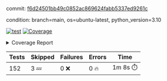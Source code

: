 commit: [f6d24501bb49c0852ac869624fabb5337ed9261c](https://github.com/rcmdnk/homebrew-file/tree/f6d24501bb49c0852ac869624fabb5337ed9261c)

condition: branch=main, os=ubuntu-latest, python_version=3.10

[![test](https://github.com/rcmdnk/homebrew-file/actions/workflows/test.yml/badge.svg)](https://github.com/rcmdnk/homebrew-file/actions/runs/8890573037)
<a href="https://github.com/rcmdnk/homebrew-file/blob/f6d24501bb49c0852ac869624fabb5337ed9261c/README.md"><img alt="Coverage" src="https://img.shields.io/badge/Coverage-0%25-red.svg" /></a><details><summary>Coverage Report </summary><table><tr><th>File</th><th>Stmts</th><th>Miss</th><th>Cover</th><th>Missing</th></tr><tbody><tr><td colspan="5"><b>src/brew_file</b></td></tr><tr><td>&nbsp; &nbsp;<a href="https://github.com/rcmdnk/homebrew-file/blob/f6d24501bb49c0852ac869624fabb5337ed9261c/src/brew_file/__init__.py">\_\_init\_\_.py</a></td><td>3</td><td>3</td><td>0%</td><td><a href="https://github.com/rcmdnk/homebrew-file/blob/f6d24501bb49c0852ac869624fabb5337ed9261c/src/brew_file/__init__.py#L1-L4">1&ndash;4</a></td></tr><tr><td>&nbsp; &nbsp;<a href="https://github.com/rcmdnk/homebrew-file/blob/f6d24501bb49c0852ac869624fabb5337ed9261c/src/brew_file/brew_file.py">brew_file.py</a></td><td>1126</td><td>1126</td><td>0%</td><td><a href="https://github.com/rcmdnk/homebrew-file/blob/f6d24501bb49c0852ac869624fabb5337ed9261c/src/brew_file/brew_file.py#L1-L1998">1&ndash;1998</a></td></tr><tr><td>&nbsp; &nbsp;<a href="https://github.com/rcmdnk/homebrew-file/blob/f6d24501bb49c0852ac869624fabb5337ed9261c/src/brew_file/brew_helper.py">brew_helper.py</a></td><td>196</td><td>196</td><td>0%</td><td><a href="https://github.com/rcmdnk/homebrew-file/blob/f6d24501bb49c0852ac869624fabb5337ed9261c/src/brew_file/brew_helper.py#L1-L329">1&ndash;329</a></td></tr><tr><td>&nbsp; &nbsp;<a href="https://github.com/rcmdnk/homebrew-file/blob/f6d24501bb49c0852ac869624fabb5337ed9261c/src/brew_file/brew_info.py">brew_info.py</a></td><td>369</td><td>369</td><td>0%</td><td><a href="https://github.com/rcmdnk/homebrew-file/blob/f6d24501bb49c0852ac869624fabb5337ed9261c/src/brew_file/brew_info.py#L1-L556">1&ndash;556</a></td></tr><tr><td>&nbsp; &nbsp;<a href="https://github.com/rcmdnk/homebrew-file/blob/f6d24501bb49c0852ac869624fabb5337ed9261c/src/brew_file/info.py">info.py</a></td><td>11</td><td>11</td><td>0%</td><td><a href="https://github.com/rcmdnk/homebrew-file/blob/f6d24501bb49c0852ac869624fabb5337ed9261c/src/brew_file/info.py#L1-L17">1&ndash;17</a></td></tr><tr><td>&nbsp; &nbsp;<a href="https://github.com/rcmdnk/homebrew-file/blob/f6d24501bb49c0852ac869624fabb5337ed9261c/src/brew_file/main.py">main.py</a></td><td>166</td><td>166</td><td>0%</td><td><a href="https://github.com/rcmdnk/homebrew-file/blob/f6d24501bb49c0852ac869624fabb5337ed9261c/src/brew_file/main.py#L1-L631">1&ndash;631</a></td></tr><tr><td>&nbsp; &nbsp;<a href="https://github.com/rcmdnk/homebrew-file/blob/f6d24501bb49c0852ac869624fabb5337ed9261c/src/brew_file/utils.py">utils.py</a></td><td>72</td><td>72</td><td>0%</td><td><a href="https://github.com/rcmdnk/homebrew-file/blob/f6d24501bb49c0852ac869624fabb5337ed9261c/src/brew_file/utils.py#L1-L129">1&ndash;129</a></td></tr><tr><td><b>TOTAL</b></td><td><b>1943</b></td><td><b>1943</b></td><td><b>0%</b></td><td>&nbsp;</td></tr></tbody></table></details>

| Tests | Skipped | Failures | Errors | Time |
| ----- | ------- | -------- | -------- | ------------------ |
| 152 | 3 :zzz: | 0 :x: | 0 :fire: | 1m 8s :stopwatch: |

